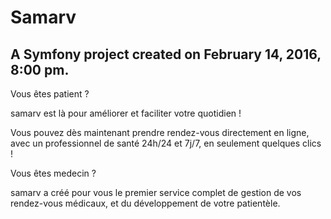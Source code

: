 Samarv
==========

A Symfony project created on February 14, 2016, 8:00 pm.
------------------------------------------
Vous êtes patient ?

samarv est là pour améliorer et faciliter votre quotidien !

Vous pouvez dès maintenant prendre rendez-vous directement en ligne, avec un professionnel de santé 24h/24 et 7j/7, en seulement quelques clics !

 

Vous êtes medecin ?

samarv a créé pour vous le premier service complet  de gestion de vos rendez-vous médicaux, et du développement de votre patientèle.
